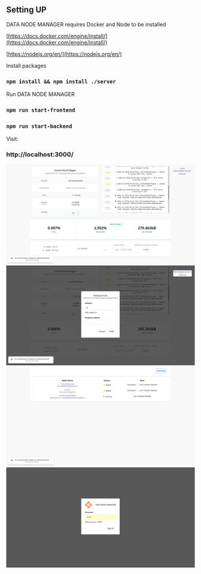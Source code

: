## Setting UP

DATA NODE MANAGER requires Docker and Node to be installed

[https://docs.docker.com/engine/install/](https://docs.docker.com/engine/install/)

[https://nodejs.org/en/](https://nodejs.org/en/)


Install packages
### `npm install && npm install ./server`


Run DATA NODE MANAGER
### `npm run start-frontend`
### `npm run start-backend`

Visit:
### http://localhost:3000/


![1](/screenshots/1.png)
![1](/screenshots/2.png)
![1](/screenshots/3.png)
![1](/screenshots/4.png)